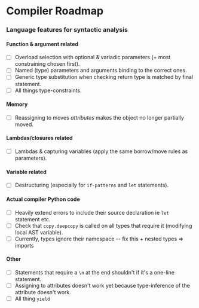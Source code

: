 # Compiler Roadmap
### Language features for syntactic analysis
#### Function & argument related
- [ ] Overload selection with optional & variadic parameters (+ most constraining chosen first).
- [ ] Named (type) parameters and arguments binding to the correct ones.
- [ ] Generic type substitution when checking return type is matched by final statement.
- [ ] All things type-constraints.

#### Memory
- [ ] Reassigning to moves _attributes_ makes the object no longer partially moved.

#### Lambdas/closures related
- [ ] Lambdas & capturing variables (apply the same borrow/move rules as parameters).

#### Variable related
- [ ] Destructuring (especially for `if-patterns` and `let` statements).

#### Actual compiler Python code
- [ ] Heavily extend errors to include their source declaration ie `let` statement etc.
- [ ] Check that `copy.deepcopy` is called on all types that require it (modifying local AST variable).
- [ ] Currently, types ignore their namespace -- fix this + nested types => imports

#### Other
- [ ] Statements that require a `\n` at the end shouldn't if it's a one-line statement.
- [ ] Assigning to attributes doesn't work yet because type-inference of the attribute doesn't work.
- [ ] All thing `yield`